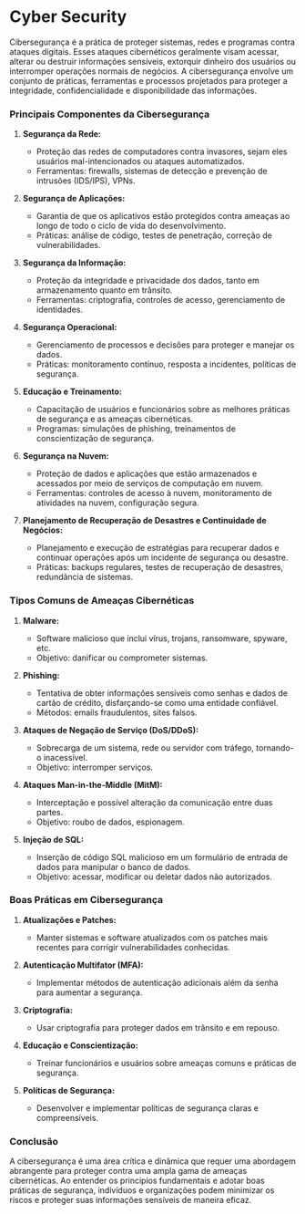 # Cyber Security

Cibersegurança é a prática de proteger sistemas, redes e programas contra ataques digitais. Esses ataques cibernéticos geralmente visam acessar, alterar ou destruir informações sensíveis, extorquir dinheiro dos usuários ou interromper operações normais de negócios. A cibersegurança envolve um conjunto de práticas, ferramentas e processos projetados para proteger a integridade, confidencialidade e disponibilidade das informações.

### Principais Componentes da Cibersegurança

1. **Segurança da Rede:**
   - Proteção das redes de computadores contra invasores, sejam eles usuários mal-intencionados ou ataques automatizados.
   - Ferramentas: firewalls, sistemas de detecção e prevenção de intrusões (IDS/IPS), VPNs.

2. **Segurança de Aplicações:**
   - Garantia de que os aplicativos estão protegidos contra ameaças ao longo de todo o ciclo de vida do desenvolvimento.
   - Práticas: análise de código, testes de penetração, correção de vulnerabilidades.

3. **Segurança da Informação:**
   - Proteção da integridade e privacidade dos dados, tanto em armazenamento quanto em trânsito.
   - Ferramentas: criptografia, controles de acesso, gerenciamento de identidades.

4. **Segurança Operacional:**
   - Gerenciamento de processos e decisões para proteger e manejar os dados.
   - Práticas: monitoramento contínuo, resposta a incidentes, políticas de segurança.

5. **Educação e Treinamento:**
   - Capacitação de usuários e funcionários sobre as melhores práticas de segurança e as ameaças cibernéticas.
   - Programas: simulações de phishing, treinamentos de conscientização de segurança.

6. **Segurança na Nuvem:**
   - Proteção de dados e aplicações que estão armazenados e acessados por meio de serviços de computação em nuvem.
   - Ferramentas: controles de acesso à nuvem, monitoramento de atividades na nuvem, configuração segura.

7. **Planejamento de Recuperação de Desastres e Continuidade de Negócios:**
   - Planejamento e execução de estratégias para recuperar dados e continuar operações após um incidente de segurança ou desastre.
   - Práticas: backups regulares, testes de recuperação de desastres, redundância de sistemas.

### Tipos Comuns de Ameaças Cibernéticas

1. **Malware:**
   - Software malicioso que inclui vírus, trojans, ransomware, spyware, etc.
   - Objetivo: danificar ou comprometer sistemas.

2. **Phishing:**
   - Tentativa de obter informações sensíveis como senhas e dados de cartão de crédito, disfarçando-se como uma entidade confiável.
   - Métodos: emails fraudulentos, sites falsos.

3. **Ataques de Negação de Serviço (DoS/DDoS):**
   - Sobrecarga de um sistema, rede ou servidor com tráfego, tornando-o inacessível.
   - Objetivo: interromper serviços.

4. **Ataques Man-in-the-Middle (MitM):**
   - Interceptação e possível alteração da comunicação entre duas partes.
   - Objetivo: roubo de dados, espionagem.

5. **Injeção de SQL:**
   - Inserção de código SQL malicioso em um formulário de entrada de dados para manipular o banco de dados.
   - Objetivo: acessar, modificar ou deletar dados não autorizados.

### Boas Práticas em Cibersegurança

1. **Atualizações e Patches:**
   - Manter sistemas e software atualizados com os patches mais recentes para corrigir vulnerabilidades conhecidas.

2. **Autenticação Multifator (MFA):**
   - Implementar métodos de autenticação adicionais além da senha para aumentar a segurança.

3. **Criptografia:**
   - Usar criptografia para proteger dados em trânsito e em repouso.

4. **Educação e Conscientização:**
   - Treinar funcionários e usuários sobre ameaças comuns e práticas de segurança.

5. **Políticas de Segurança:**
   - Desenvolver e implementar políticas de segurança claras e compreensíveis.

### Conclusão

A cibersegurança é uma área crítica e dinâmica que requer uma abordagem abrangente para proteger contra uma ampla gama de ameaças cibernéticas. Ao entender os princípios fundamentais e adotar boas práticas de segurança, indivíduos e organizações podem minimizar os riscos e proteger suas informações sensíveis de maneira eficaz.

